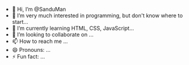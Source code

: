 - 👋 Hi, I’m @SanduMan
- 👀 I’m very much interested in programming, but don't know where to start...
- 🌱 I’m currently learning HTML, CSS, JavaScript...
- 💞️ I’m looking to collaborate on ...
- 📫 How to reach me ...
- 😄 Pronouns: ...
- ⚡ Fun fact: ...

<!---
SanduMan/SanduMan is a ✨ special ✨ repository because its `README.md` (this file) appears on your GitHub profile.
You can click the Preview link to take a look at your changes.
--->
